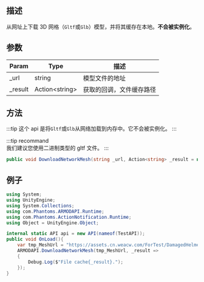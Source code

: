 ## 描述

从网址上下载 3D 网格（`Gltf`或`Glb`）模型，并将其缓存在本地。**不会被实例化**。

## 参数

| Param    | Type            | 描述                     |
| -------- | --------------- | ------------------------ |
| \_url    | string          | 模型文件的地址           |
| \_result | Action<string\> | 获取的回调，文件缓存路径 |

## 方法

:::tip
这个 api 是将`Gltf`或`Glb`从网络加载到内存中。它不会被实例化。
:::

:::tip recommand  
我们建议您使用二进制类型的 gltf 文件。
:::

```cs
public void DownloadNetworkMesh(string _url, Action<string> _result = null)
```

## 例子

```cs
using System;
using UnityEngine;
using System.Collections;
using com.Phantoms.ARMODAPI.Runtime;
using com.Phantoms.ActionNotification.Runtime;
using Object = UnityEngine.Object;

internal static API api = new API(nameof(TestAPI));
public void OnLoad(){
    var tmp_MeshUrl = "https://assets.cn.weacw.com/ForTest/DamagedHelmet.glb";
    ARMODAPI.DownloadNetworkMesh(tmp_MeshUrl, _result =>
    {
        Debug.Log($"File cache{_result}.");
    });
}

```
